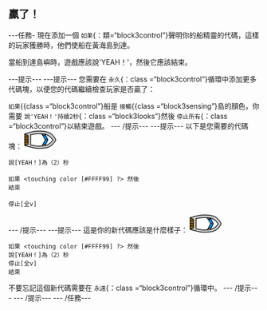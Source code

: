 ## 贏了！

\---任務- 現在添加一個 `如果`{：類=“block3control”}聲明你的船精靈的代碼，這樣的玩家獲勝時，他們使船在黃海島到達。

當船到達島嶼時，遊戲應該說'YEAH！'，然後它應該結束。

\---提示\--- \---提示\--- 您需要在 `永久`{：class =“block3control”}循環中添加更多代碼塊，以便您的代碼繼續檢查玩家是否贏了：

`如果`{{class =“block3control”}船是 `接觸`{{class =“block3sensing”}島的顏色，你需要 `說'YEAH！'持續2秒`{：class =“block3looks”}然後 `停止所有`{：class =“block3control”}以結束遊戲。 \--- /提示\--- \---提示\--- 以下是您需要的代碼塊： ![船精靈](images/boat_resize.png)

```blocks3
說[YEAH！]為（2）秒

如果 <touching color [#FFFF99] ?> 然後
結束

停止[全v]

```

\--- /提示\--- \---提示\--- 這是你的新代碼應該是什麼樣子： ![船精靈](images/boat_resize.png)

```blocks3
如果 <touching color [#FFFF99] ?> 然後
說[YEAH！]為（2）秒
停止[全v]
結束
```

不要忘記這個新代碼需要在 `永遠`{：class =“block3control”}循環中。 \--- /提示\--- \--- /提示\--- \--- /任務\---